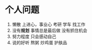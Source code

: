 # 个人问题

1. 懒散   上进心，事业心
   考研  学车 找工作
2. 没有**规划**
   事情总是最后做  没有抓住机会
3. 努力程度
   只会感动自己
4. 说的好听
   熬粥 炒鸡蛋  护肤品
